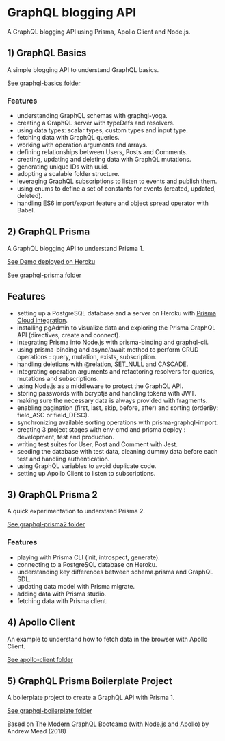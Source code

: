 # GraphQL blogging API

A GraphQL blogging API using Prisma, Apollo Client and Node.js.

## 1) GraphQL Basics

A simple blogging API to understand GraphQL basics.

[See graphql-basics folder](https://github.com/solygambas/graphql-blogging-api/tree/master/graphql-basics)

### Features

- understanding GraphQL schemas with graphql-yoga.
- creating a GraphQL server with typeDefs and resolvers.
- using data types: scalar types, custom types and input type.
- fetching data with GraphQL queries.
- working with operation arguments and arrays.
- defining relationships between Users, Posts and Comments.
- creating, updating and deleting data with GraphQL mutations.
- generating unique IDs with uuid.
- adopting a scalable folder structure.
- leveraging GraphQL subscriptions to listen to events and publish them.
- using enums to define a set of constants for events (created, updated, deleted).
- handling ES6 import/export feature and object spread operator with Babel.

## 2) GraphQL Prisma

A GraphQL blogging API to understand Prisma 1.

[See Demo deployed on Heroku](https://prisma-node-server.herokuapp.com/)

[See graphql-prisma folder](https://github.com/solygambas/graphql-blogging-api/tree/master/graphql-prisma)

## Features

- setting up a PostgreSQL database and a server on Heroku with [Prisma Cloud integration](https://www.prisma.io/blog/heroku-integration-homihof6eifi).
- installing pgAdmin to visualize data and exploring the Prisma GraphQL API (directives, create and connect).
- integrating Prisma into Node.js with prisma-binding and graphql-cli.
- using prisma-binding and async/await method to perform CRUD operations : query, mutation, exists, subscription.
- handling deletions with @relation, SET_NULL and CASCADE.
- integrating operation arguments and refactoring resolvers for queries, mutations and subscriptions.
- using Node.js as a middleware to protect the GraphQL API.
- storing passwords with bcryptjs and handling tokens with JWT.
- making sure the necessary data is always provided with fragments.
- enabling pagination (first, last, skip, before, after) and sorting (orderBy: field_ASC or field_DESC).
- synchronizing available sorting operations with prisma-graphql-import.
- creating 3 project stages with env-cmd and prisma deploy : development, test and production.
- writing test suites for User, Post and Comment with Jest.
- seeding the database with test data, cleaning dummy data before each test and handling authentication.
- using GraphQL variables to avoid duplicate code.
- setting up Apollo Client to listen to subscriptions.

## 3) GraphQL Prisma 2

A quick experimentation to understand Prisma 2.

[See graphql-prisma2 folder](https://github.com/solygambas/graphql-blogging-api/tree/master/graphql-prisma2)

### Features

- playing with Prisma CLI (init, introspect, generate).
- connecting to a PostgreSQL database on Heroku.
- understanding key differences between schema.prisma and GraphQL SDL.
- updating data model with Prisma migrate.
- adding data with Prisma studio.
- fetching data with Prisma client.

## 4) Apollo Client

An example to understand how to fetch data in the browser with Apollo Client.

[See apollo-client folder](https://github.com/solygambas/graphql-blogging-api/tree/master/apollo-client)

## 5) GraphQL Prisma Boilerplate Project

A boilerplate project to create a GraphQL API with Prisma 1.

[See graphql-boilerplate folder](https://github.com/solygambas/graphql-blogging-api/tree/master/graphql-prisma-boilerplate)

Based on [The Modern GraphQL Bootcamp (with Node.js and Apollo)](https://www.udemy.com/course/graphql-bootcamp/) by Andrew Mead (2018)
